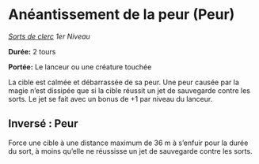 # Anéantissement de la peur (Peur)


*[Sorts de clerc](../Sorts_de_clerc.md) 1er Niveau*

**Durée:** 2 tours

**Portée:** Le lanceur ou une créature touchée

La cible est calmée et débarrassée de sa peur. Une peur causée par la
magie n’est dissipée que si la cible réussit un jet de sauvegarde contre
les sorts. Le jet se fait avec un bonus de +1 par niveau du lanceur.

## Inversé : Peur

Force une cible à une distance maximum de 36 m à s’enfuir pour la durée
du sort, à moins qu’elle ne réussisse un jet de sauvegarde contre les
sorts.
